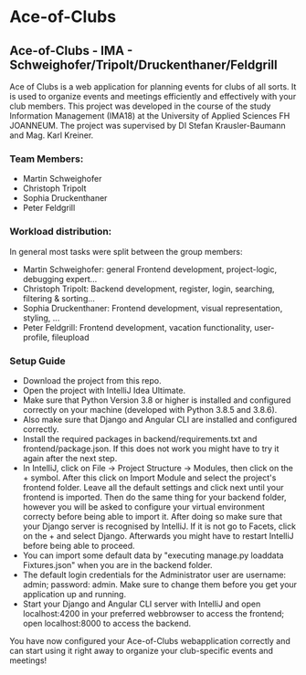 # Ace-of-Clubs
## Ace-of-Clubs - IMA - Schweighofer/Tripolt/Druckenthaner/Feldgrill


Ace of Clubs is a web application for planning events for clubs of all sorts. It is used to organize events and meetings efficiently and effectively with your club members. This project was developed in the course of the study Information Management (IMA18) at the University of Applied Sciences FH JOANNEUM. The project was supervised by DI Stefan Krausler-Baumann and Mag. Karl Kreiner.


### Team Members:

* Martin Schweighofer
* Christoph Tripolt
* Sophia Druckenthaner
* Peter Feldgrill

### Workload distribution:

In general most tasks were split between the group members:
* Martin Schweighofer: general Frontend development, project-logic, debugging expert...
* Christoph Tripolt: Backend development, register, login, searching, filtering & sorting...
* Sophia Druckenthaner: Frontend development, visual representation, styling, ...
* Peter Feldgrill: Frontend development, vacation functionality, user-profile, fileupload

### Setup Guide

* Download the project from this repo.
* Open the project with IntelliJ Idea Ultimate.
* Make sure that Python Version 3.8 or higher is installed and configured correctly on your machine (developed with Python 3.8.5 and 3.8.6).
* Also make sure that Django and Angular CLI are installed and configured correctly.
* Install the required packages in backend/requirements.txt and frontend/package.json. If this does not work you might have to try it again after the next step.
* In IntelliJ, click on File -> Project Structure -> Modules, then click on the + symbol. After this click on Import Module and select the project's frontend folder. Leave all the default settings and click next until your frontend is imported. Then do the same thing for your backend folder, however you will be asked to configure your virtual environment correcty before being able to import it. After doing so make sure that your Django server is recognised by IntelliJ. If it is not go to Facets, click on the + and select Django. Afterwards you might have to restart IntelliJ before being able to proceed.
* You can import some default data by "executing manage.py loaddata Fixtures.json" when you are in the backend folder.
* The default login credentials for the Administrator user are username: admin; password: admin. Make sure to change them before you get your application up and running.
* Start your Django and Angular CLI server with IntelliJ and open localhost:4200 in your preferred webbrowser to access the frontend; open localhost:8000 to access the backend.

You have now configured your Ace-of-Clubs webapplication correctly and can start using it right away to organize your club-specific events and meetings!
